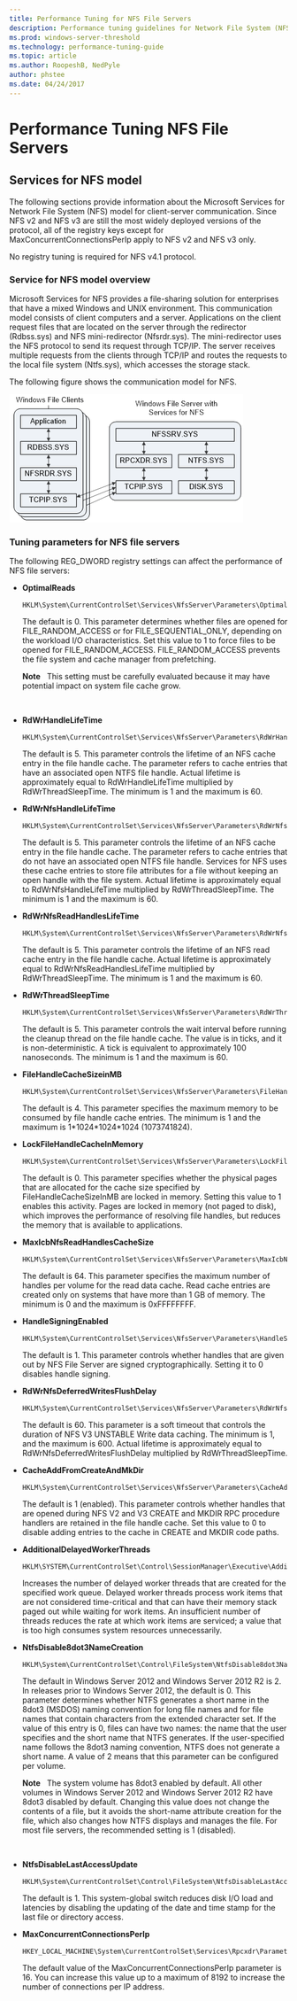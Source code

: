 ```yaml
---
title: Performance Tuning for NFS File Servers
description: Performance tuning guidelines for Network File System (NFS) File Servers on Windows Server 2016
ms.prod: windows-server-threshold
ms.technology: performance-tuning-guide
ms.topic: article
ms.author: RoopeshB, NedPyle
author: phstee
ms.date: 04/24/2017
---
```


# Performance Tuning NFS File Servers


## <a href="" id="servicesnfs"></a>Services for NFS model

The following sections provide information about the Microsoft Services for Network File System (NFS) model for client-server communication. Since NFS v2 and NFS v3 are still the most widely deployed versions of the protocol, all of the registry keys except for MaxConcurrentConnectionsPerIp apply to NFS v2 and NFS v3 only.

No registry tuning is required for NFS v4.1 protocol.

### Service for NFS model overview

Microsoft Services for NFS provides a file-sharing solution for enterprises that have a mixed Windows and UNIX environment. This communication model consists of client computers and a server. Applications on the client request files that are located on the server through the redirector (Rdbss.sys) and NFS mini-redirector (Nfsrdr.sys). The mini-redirector uses the NFS protocol to send its request through TCP/IP. The server receives multiple requests from the clients through TCP/IP and routes the requests to the local file system (Ntfs.sys), which accesses the storage stack.

The following figure shows the communication model for NFS.

![nfs communication model](../../media/perftune-guide-nfs-model.png)

### Tuning parameters for NFS file servers

The following REG\_DWORD registry settings can affect the performance of NFS file servers:

-   **OptimalReads**

    ``` syntax
    HKLM\System\CurrentControlSet\Services\NfsServer\Parameters\OptimalReads
    ```

    The default is 0. This parameter determines whether files are opened for FILE\_RANDOM\_ACCESS or for FILE\_SEQUENTIAL\_ONLY, depending on the workload I/O characteristics. Set this value to 1 to force files to be opened for FILE\_RANDOM\_ACCESS. FILE\_RANDOM\_ACCESS prevents the file system and cache manager from prefetching.

    **Note**  
    This setting must be carefully evaluated because it may have potential impact on system file cache grow.

     

-   **RdWrHandleLifeTime**

    ``` syntax
    HKLM\System\CurrentControlSet\Services\NfsServer\Parameters\RdWrHandleLifeTime
    ```

    The default is 5. This parameter controls the lifetime of an NFS cache entry in the file handle cache. The parameter refers to cache entries that have an associated open NTFS file handle. Actual lifetime is approximately equal to RdWrHandleLifeTime multiplied by RdWrThreadSleepTime. The minimum is 1 and the maximum is 60.

-   **RdWrNfsHandleLifeTime**

    ``` syntax
    HKLM\System\CurrentControlSet\Services\NfsServer\Parameters\RdWrNfsHandleLifeTime
    ```

    The default is 5. This parameter controls the lifetime of an NFS cache entry in the file handle cache. The parameter refers to cache entries that do not have an associated open NTFS file handle. Services for NFS uses these cache entries to store file attributes for a file without keeping an open handle with the file system. Actual lifetime is approximately equal to RdWrNfsHandleLifeTime multiplied by RdWrThreadSleepTime. The minimum is 1 and the maximum is 60.

-   **RdWrNfsReadHandlesLifeTime**

    ``` syntax
    HKLM\System\CurrentControlSet\Services\NfsServer\Parameters\RdWrNfsReadHandlesLifeTime
    ```

    The default is 5. This parameter controls the lifetime of an NFS read cache entry in the file handle cache. Actual lifetime is approximately equal to RdWrNfsReadHandlesLifeTime multiplied by RdWrThreadSleepTime. The minimum is 1 and the maximum is 60.

-   **RdWrThreadSleepTime**

    ``` syntax
    HKLM\System\CurrentControlSet\Services\NfsServer\Parameters\RdWrThreadSleepTime
    ```

    The default is 5. This parameter controls the wait interval before running the cleanup thread on the file handle cache. The value is in ticks, and it is non-deterministic. A tick is equivalent to approximately 100 nanoseconds. The minimum is 1 and the maximum is 60.

-   **FileHandleCacheSizeinMB**

    ``` syntax
    HKLM\System\CurrentControlSet\Services\NfsServer\Parameters\FileHandleCacheSizeinMB
    ```

    The default is 4. This parameter specifies the maximum memory to be consumed by file handle cache entries. The minimum is 1 and the maximum is 1\*1024\*1024\*1024 (1073741824).

-   **LockFileHandleCacheInMemory**

    ``` syntax
    HKLM\System\CurrentControlSet\Services\NfsServer\Parameters\LockFileHandleCacheInMemory
    ```

    The default is 0. This parameter specifies whether the physical pages that are allocated for the cache size specified by FileHandleCacheSizeInMB are locked in memory. Setting this value to 1 enables this activity. Pages are locked in memory (not paged to disk), which improves the performance of resolving file handles, but reduces the memory that is available to applications.

-   **MaxIcbNfsReadHandlesCacheSize**

    ``` syntax
    HKLM\System\CurrentControlSet\Services\NfsServer\Parameters\MaxIcbNfsReadHandlesCacheSize
    ```

    The default is 64. This parameter specifies the maximum number of handles per volume for the read data cache. Read cache entries are created only on systems that have more than 1 GB of memory. The minimum is 0 and the maximum is 0xFFFFFFFF.

-   **HandleSigningEnabled**

    ``` syntax
    HKLM\System\CurrentControlSet\Services\NfsServer\Parameters\HandleSigningEnabled
    ```

    The default is 1. This parameter controls whether handles that are given out by NFS File Server are signed cryptographically. Setting it to 0 disables handle signing.

-   **RdWrNfsDeferredWritesFlushDelay**

    ``` syntax
    HKLM\System\CurrentControlSet\Services\NfsServer\Parameters\RdWrNfsDeferredWritesFlushDelay
    ```

    The default is 60. This parameter is a soft timeout that controls the duration of NFS V3 UNSTABLE Write data caching. The minimum is 1, and the maximum is 600. Actual lifetime is approximately equal to RdWrNfsDeferredWritesFlushDelay multiplied by RdWrThreadSleepTime.

-   **CacheAddFromCreateAndMkDir**

    ``` syntax
    HKLM\System\CurrentControlSet\Services\NfsServer\Parameters\CacheAddFromCreateAndMkDir
    ```

    The default is 1 (enabled). This parameter controls whether handles that are opened during NFS V2 and V3 CREATE and MKDIR RPC procedure handlers are retained in the file handle cache. Set this value to 0 to disable adding entries to the cache in CREATE and MKDIR code paths.

-   **AdditionalDelayedWorkerThreads**

    ``` syntax
    HKLM\SYSTEM\CurrentControlSet\Control\SessionManager\Executive\AdditionalDelayedWorkerThreads
    ```

    Increases the number of delayed worker threads that are created for the specified work queue. Delayed worker threads process work items that are not considered time-critical and that can have their memory stack paged out while waiting for work items. An insufficient number of threads reduces the rate at which work items are serviced; a value that is too high consumes system resources unnecessarily.

-   **NtfsDisable8dot3NameCreation**

    ``` syntax
    HKLM\System\CurrentControlSet\Control\FileSystem\NtfsDisable8dot3NameCreation
    ```

    The default in Windows Server 2012 and Windows Server 2012 R2 is 2. In releases prior to Windows Server 2012, the default is 0. This parameter determines whether NTFS generates a short name in the 8dot3 (MSDOS) naming convention for long file names and for file names that contain characters from the extended character set. If the value of this entry is 0, files can have two names: the name that the user specifies and the short name that NTFS generates. If the user-specified name follows the 8dot3 naming convention, NTFS does not generate a short name. A value of 2 means that this parameter can be configured per volume.

    **Note**  
    The system volume has 8dot3 enabled by default. All other volumes in Windows Server 2012 and Windows Server 2012 R2 have 8dot3 disabled by default. Changing this value does not change the contents of a file, but it avoids the short-name attribute creation for the file, which also changes how NTFS displays and manages the file. For most file servers, the recommended setting is 1 (disabled).

     

-   **NtfsDisableLastAccessUpdate**

    ``` syntax
    HKLM\System\CurrentControlSet\Control\FileSystem\NtfsDisableLastAccessUpdate
    ```

    The default is 1. This system-global switch reduces disk I/O load and latencies by disabling the updating of the date and time stamp for the last file or directory access.

-   **MaxConcurrentConnectionsPerIp**

    ``` syntax
    HKEY_LOCAL_MACHINE\System\CurrentControlSet\Services\Rpcxdr\Parameters\MaxConcurrentConnectionsPerIp
    ```

    The default value of the MaxConcurrentConnectionsPerIp parameter is 16. You can increase this value up to a maximum of 8192 to increase the number of connections per IP address.
